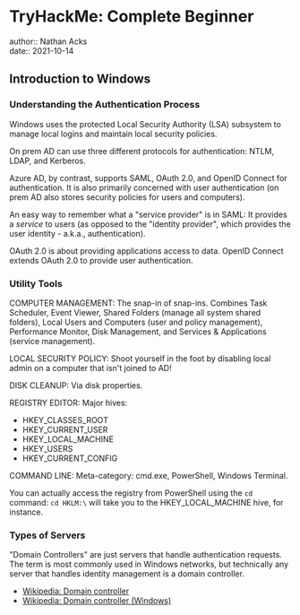 # TryHackMe: Complete Beginner

author:: Nathan Acks  
date:: 2021-10-14

## Introduction to Windows

### Understanding the Authentication Process

Windows uses the protected Local Security Authority (LSA) subsystem to manage local logins and maintain local security policies.

On prem AD can use three different protocols for authentication: NTLM, LDAP, and Kerberos.

Azure AD, by contrast, supports SAML, OAuth 2.0, and OpenID Connect for authentication. It is also primarily concerned with user authentication (on prem AD also stores security policies for users and computers).

An easy way to remember what a "service provider" is in SAML: It provides a *service* to users (as opposed to the "identity provider", which provides the user identity - a.k.a., authentication).

OAuth 2.0 is about providing applications access to data. OpenID Connect extends OAuth 2.0 to provide user authentication.

### Utility Tools

COMPUTER MANAGEMENT: The snap-in of snap-ins. Combines Task Scheduler, Event Viewer, Shared Folders (manage all system shared folders), Local Users and Computers (user and policy management), Performance Monitor, Disk Management, and Services & Applications (service management).

LOCAL SECURITY POLICY: Shoot yourself in the foot by disabling local admin on a computer that isn't joined to AD!

DISK CLEANUP: Via disk properties.

REGISTRY EDITOR: Major hives:

* HKEY_CLASSES_ROOT
* HKEY_CURRENT_USER
* HKEY_LOCAL_MACHINE
* HKEY_USERS
* HKEY_CURRENT_CONFIG

COMMAND LINE: Meta-category: cmd.exe, PowerShell, Windows Terminal.

You can actually access the registry from PowerShell using the `cd` command: `cd HKLM:\` will take you to the HKEY_LOCAL_MACHINE hive, for instance.

### Types of Servers

"Domain Controllers" are just servers that handle authentication requests. The term is most commonly used in Windows networks, but technically any server that handles identity management is a domain controller.

* [Wikipedia: Domain controller](https://en.wikipedia.org/wiki/Domain_controller)
* [Wikipedia: Domain controller (Windows)](https://en.wikipedia.org/wiki/Domain_controller_%28Windows%29)
